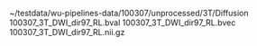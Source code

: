 ~/testdata/wu-pipelines-data/100307/unprocessed/3T/Diffusion
100307_3T_DWI_dir97_RL.bval
100307_3T_DWI_dir97_RL.bvec
100307_3T_DWI_dir97_RL.nii.gz

